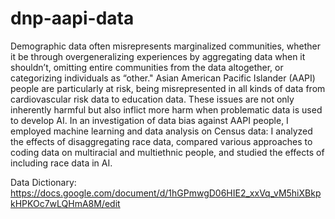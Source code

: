 # dnp-aapi-data
Demographic data often misrepresents marginalized communities, whether it be through overgeneralizing experiences by aggregating data when it shouldn’t, omitting entire communities from the data altogether, or categorizing individuals as “other." Asian American Pacific Islander (AAPI) people are particularly at risk, being misrepresented in all kinds of data from cardiovascular risk data to education data. These issues are not only inherently harmful but also inflict more harm when problematic data is used to develop AI. In an investigation of data bias against AAPI people, I employed machine learning and data analysis on Census data: I analyzed the effects of disaggregating race data, compared various approaches to coding data on multiracial and multiethnic people, and studied the effects of including race data in AI.

Data Dictionary: https://docs.google.com/document/d/1hGPmwgD06HIE2_xxVq_vM5hiXBkpkHPKOc7wLQHmA8M/edit
